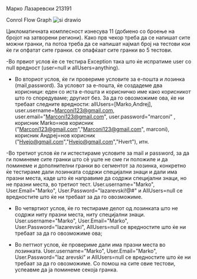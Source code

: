 Марко Лазаревски 213191

Conrol Flow Graph
![si drawio](https://github.com/Markofx/SI_2023_lab2_213191/assets/129691838/fef2a43f-3a82-4cee-ab17-b37ad9cd43a5)


Цикломатичната комплесност изнесува 11 (добиено со броење на бројот на затворени региони).
Како прв чекор треба да се напишат сите можни гранки, па потоа треба да се напишат најмал број на тестови кои ќе ги опфатат сите гранки. се опафќаат сите гранки во 5 тестови.

-Во првиот услов ќе се тестира Exception така што ќе испратиме user со null вредност (user=null и allUsers=anything).

- Во вториот услов, ќе ги провериме условите за е-пошта и лозинка (mail,password). За условот за е-пошта, ќе создадеме два корисници: еден со иста е-пошта и корисничко име како корисникот што го споредуваме; другиот без. За да го овозможиме ова, ќе ни требаат следните вредности: allUsers=[Marko,Andrej], user.username=Marconi123@gmail.com, user.email="Marconi123@gmail.com", user.password="marconi" , корисник Marko=нов корисник ("Marconi123@gmail.com","Marconi123@gmail.com", marconi), корисник Андреј=нов корисник ("Hvejo@gmail.com","Hvejo@gmail.com","Hvert"), итн.

-Во третиот услов ќе ги истестираме условите за mail и password, за да ги поминеме сите гранки што сè уште не сме ги положиле и да поминеме и дополнителни гранки во сегментот за лозинка, конкретно ќе тестираме дали лозинката содржи специјални знаци и дали има празни места, каде што ќе направиме да содржи специјални знаци, но не празни места, во третиот тест. User.username="Marko", User.Email="Marko", User.Password="lazarevski!@#" и AllUsers=null се вредностите што ќе ни требаат за да го овозможиме.

- Во четвртиот услов, ќе го тестираме делот од лозинката што не содржи ниту празни места, ниту специјални знаци. User.username="Marko", User.Email="Marko", User.Password="lazarevski", AllUsers=null се вредностите што ќе ни требаат за да го овозможиме ова;

- Во петтиот услов, ќе провериме дали има празни места во лозинката. User.username="Marko", User.Email="Marko", User.Password="laz arevski" и AllUsers=null се вредностите што ќе ни требаат за да го овозможиме. Со помош на сите овие тестови, успеавме да ја поминеме секоја гранка.

